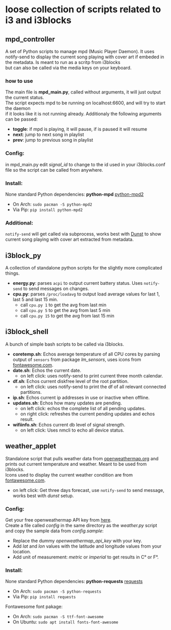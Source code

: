 # loose collection of scripts related to i3 and i3blocks

## mpd_controller 
A set of Python scripts to manage mpd (Music Player Daemon). It uses notify-send to display the current song playing with cover art if embeded in the metadata. Is meant to run as a scritp from i3blocks  
but can also be called via the media keys on your keyboard.

### how to use
The main file is **mpd_main.py**, called without arguments, it will just output the current status.  
The script expects mpd to be running on localhost:6600, and will try to start the daemon  
if it looks like it is not running already.
Additionaly the following arguments can be passed:

* **toggle**: if mpd is playing, it will pause, if is paused it will resume
* **next**: jump to next song in playlist
* **prev**: jump to previous song in playlist

### Config:
in mpd_main.py edit *signal_id* to change to the id used in your i3blocks.conf file so the script can be called from anywhere.

### Install:
None standard Python dependencies:
**python-mpd** [python-mpd2](https://pypi.org/project/python-mpd2/)
* On Arch: `sudo pacman -S python-mpd2`
* Via Pip: `pip install python-mpd2`

### Additional:
`notify-send` will get called via subprocess, works best with [Dunst](https://dunst-project.org/documentation/) to show current song playing with cover art extracted from metadata.


## i3block_py
A collection of standalone python scripts for the slightly more complicated things.  
* **energy.py**: parses `acpi` to output current battery status. Uses `notify-send` to send messages on changes.
* **cpu.py**: parses `/proc/loadavg` to output load average values for last 1, last 5 and last 15 min.
    * call `cpu.py 1` to get the avg from last min
    * call `cpu.py 5` to get the avg from last 5 min
    * call `cpu.py 15` to get the avg from last 15 min


## i3block_shell
A bunch of simple bash scripts to be called via i3blocks.
* **coretemp.sh**: Echos average temperature of all CPU cores by parsing output of `sensors` from package *lm_sensors*, uses icons from [fontawesome.com](https://fontawesome.com/).
* **date.sh**: Echos the current date.
    * on left click: uses notify-send to print current three month calendar.
* **df.sh**: Echos current diskfree level of the root partition.
    * on left click: uses notify-send to print the df of all relevant connected partitions.
* **ip.sh**: Echos current ip addresses in use or inactive when offline.
* **updates.sh**: Echos how many updates are pending.
    * on left click: echos the complete list of all pending updates.
    * on right click: refreshes the current pending updates and echos result.
* **wifiinfo.sh**: Echos current db level of signal strength.
    * on left click: Uses nmcli to echo all device status.


## weather_applet
Standalone script that pulls weather data from [openweathermap.org](https://openweathermap.org/) and prints out 
current temperature and weather. Meant to be used from i3blocks.  
Icons used to display the current weather condition are from [fontawesome.com](https://fontawesome.com/).
* on left click: Get three days forecast, use `notify-send` to send message, works best with *dunst* setup.

### Config:
Get your free openweathermap API key from [here](https://home.openweathermap.org/api_keys).  
Create a file called *config* in the same directory as the *weather.py* script and copy the sample 
data from *config.sample*:
* Replace the dummy *openweathermap_api_key* with your key.
* Add *lat* and *lon* values with the latitude and longitude values from your location.
* Add unit of measurement: *metric* or *imperial* to get results in C° or F°.

### Install:
None standard Python dependencies:
**python-requests** [requests](https://requests.readthedocs.io/en/master/)
* On Arch: `sudo pacman -S python-requests`
* Via Pip: `pip install requests`

Fontawesome font pakage:
* On Arch: `sudo pacman -S ttf-font-awesome`
* On Ubuntu: `sudo apt install fonts-font-awesome`
